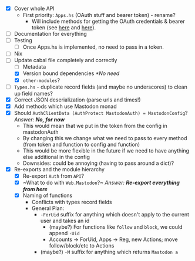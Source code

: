- [x] Cover whole API
  - First priority: `Apps.hs` (OAuth stuff and bearer token) - rename?
    - Will include methods for getting the OAuth credentials & bearer token (see [here](https://github.com/tootsuite/mastodon/blob/master/docs/Using-the-API/API.md#apps) and [here](https://github.com/tootsuite/mastodon/blob/master/docs/Using-the-API/Testing-with-cURL.md)).
- [ ] Documentation for everything
- [ ] Testing
  - [ ] Once Apps.hs is implemented, no need to pass in a token.
- [ ] Nix
- [ ] Update cabal file completely and correctly
  - [ ] Metadata
  - [x] Version bound dependencies _**No need*_
  - [x] `other-modules`?
- [ ] `Types.hs` - duplicate record fields (and maybe no underscores) to clean up field names?
- [x] Correct JSON deserialization (parse urls and times!)
- [x] Add methods which use Mastodon monad
- [x] Should `AuthClientData (AuthProtect MastodonAuth) = MastodonConfig`? _Answer: **No, for now**_
  - This would mean that we put in the token from the config in mastodonAuth
  - By changing this we change what we need to pass to every method (from token and function to config and function)
  - This would be more flexible in the future if we need to have anything else additional in the config
  - Downsides: could be annoying (having to pass around a dict)?
- [x] Re-exports and the module hierarchy
  - [x] Re-export `Auth` from `API`?
  - [x] ~What to do with `Web.Mastodon`?~ _Answer: **Re-export everything from here**_
  - [x] Naming of functions
    - Conflicts with types record fields
    - General Plan:
      - `-ForUid` suffix for anything which doesn't apply to the current user and takes an id
        - (maybe?) For functions like `follow` and `block`, we could append `-Uid`
        - Accounts -> ForUid, Apps -> Reg, new Actions; move follow/block/etc to Actions
      - (maybe?) `-M` suffix for anything which returns `Mastodon a`
